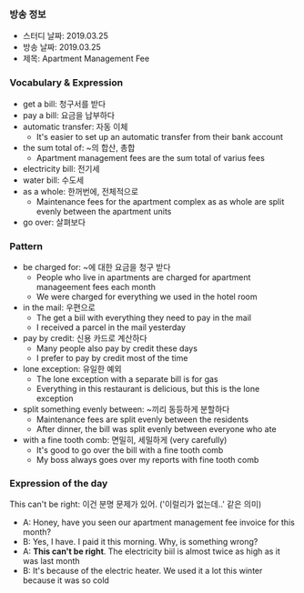 ### 방송 정보
- 스터디 날짜: 2019.03.25
- 방송 날짜: 2019.03.25
- 제목: Apartment Management Fee

### Vocabulary & Expression
- get a bill: 청구서를 받다
- pay a bill: 요금을 납부하다
- automatic transfer: 자동 이체
   - It's easier to set up an automatic transfer from their bank account
- the sum total of: ~의 합산, 총합
   - Apartment management fees are the sum total of varius fees
- electricity bill: 전기세
- water bill: 수도세
- as a whole: 한꺼번에, 전체적으로
   - Maintenance fees for the apartment complex as as whole are split evenly between the apartment units
- go over: 살펴보다

### Pattern 
- be charged for: ~에 대한 요금을 청구 받다
   - People who live in apartments are charged for apartment manageement fees each month
   - We were charged for everything we used in the hotel room
- in the mail: 우편으로
   - The get a biil with everything they need to pay in the mail
   - I received a parcel in the mail yesterday
- pay by credit: 신용 카드로 계산하다
   - Many people also pay by credit these days
   - I prefer to pay by credit most of the time
- lone exception: 유일한 예외
   - The lone exception with a separate bill is for gas
   - Everything in this restaurant is delicious, but this is the lone exception
- split something evenly between: ~끼리 동등하게 분할하다
   - Maintenance fees are split evenly between the residents 
   - After dinner, the bill was split evenly between everyone who ate
- with a fine tooth comb: 면밀히, 세밀하게 (very carefully)
   - It's good to go over the bill with a fine tooth comb
   - My boss always goes over my reports with fine tooth comb

### Expression of the day 
This can't be right: 이건 분명 문제가 있어. ('이럴리가 없는데..' 같은 의미)

- A: Honey, have you seen our apartment management fee invoice for this month?
- B: Yes, I have. I paid it this morning. Why, is something wrong?
- A: **This can't be right**. The electricity biil is almost twice as high as it was last month
- B: It's because of the electric heater. We used it a lot this winter because it was so cold
